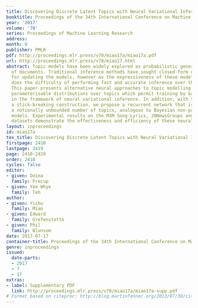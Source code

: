 ```yaml
---
title: Discovering Discrete Latent Topics with Neural Variational Inference
booktitle: Proceedings of the 34th International Conference on Machine Learning
year: '2017'
volume: '70'
series: Proceedings of Machine Learning Research
address: 
month: 0
publisher: PMLR
pdf: http://proceedings.mlr.press/v70/miao17a/miao17a.pdf
url: http://proceedings.mlr.press/v70/miao17.html
abstract: Topic models have been widely explored as probabilistic generative models
  of documents. Traditional inference methods have sought closed-form derivations
  for updating the models, however as the expressiveness of these models grows, so
  does the difficulty of performing fast and accurate inference over their parameters.
  This paper presents alternative neural approaches to topic modelling by providing
  parameterisable distributions over topics which permit training by backpropagation
  in the framework of neural variational inference. In addition, with the help of
  a stick-breaking construction, we propose a recurrent network that is able to discover
  a notionally unbounded number of topics, analogous to Bayesian non-parametric topic
  models. Experimental results on the MXM Song Lyrics, 20NewsGroups and Reuters News
  datasets demonstrate the effectiveness and efficiency of these neural topic models.
layout: inproceedings
id: miao17a
tex_title: Discovering Discrete Latent Topics with Neural Variational Inference
firstpage: 2410
lastpage: 2419
page: 2410-2419
order: 2410
cycles: false
editor:
- given: Doina
  family: Precup
- given: Yee Whye
  family: Teh
author:
- given: Yishu
  family: Miao
- given: Edward
  family: Grefenstette
- given: Phil
  family: Blunsom
date: 2017-07-17
container-title: Proceedings of the 34th International Conference on Machine Learning
genre: inproceedings
issued:
  date-parts:
  - 2017
  - 7
  - 17
extras:
- label: Supplementary PDF
  link: http://proceedings.mlr.press/v70/miao17a/miao17a-supp.pdf
# Format based on citeproc: http://blog.martinfenner.org/2013/07/30/citeproc-yaml-for-bibliographies/
---
```

